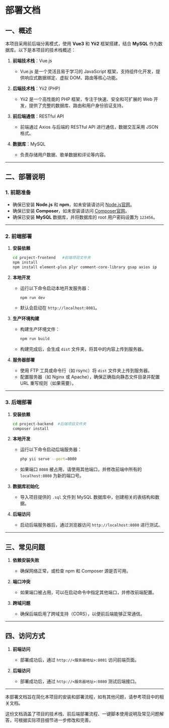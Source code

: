 # 部署文档

## 一、概述

本项目采用前后端分离模式，使用 **Vue3** 和 **Yii2** 框架搭建，结合 **MySQL** 作为数据库。以下是本项目的技术栈概述：

1. **前端技术栈**：Vue.js
   
   - Vue.js 是一个灵活且易于学习的 JavaScript 框架，支持组件化开发，提供响应式数据绑定、虚拟 DOM、路由等核心功能。

2. **后端技术栈**：Yii2 (PHP)
   
   - Yii2 是一个高性能的 PHP 框架，专注于快速、安全和可扩展的 Web 开发，提供了完整的数据库、路由和用户身份验证支持。

3. **前后端通信**：RESTful API
   
   - 前端通过 Axios 与后端的 RESTful API 进行通信，数据交互采用 JSON 格式。

4. **数据库**：MySQL
   
   - 负责存储用户数据、歌单数据和评论等内容。

---

## 二、部署说明

### 1. 前期准备

- 确保已安装 **Node.js** 和 **npm**，如未安装请访问 [Node.js官网](https://nodejs.org/)。
- 确保已安装 **Composer**，如未安装请访问 [Composer官网](https://getcomposer.org/download/)。
- 确保已安装 **MySQL** 数据库，并将数据库的 root 用户密码设置为 `123456`。

---

### 2. 前端部署

1. **安装依赖**
   
   ```bash
   cd project-frontend   #前端项目文件夹
   npm install
   npm install element-plus plyr comment-core-library gsap axios ip
   ```

2. **本地开发**
   
   - 运行以下命令启动本地开发服务器：
     
     ```bash
     npm run dev
     ```
   
   - 默认会启动在 `http://localhost:8081`。

3. **生产环境构建**
   
   - 构建生产环境文件：
     
     ```bash
     npm run build
     ```
   
   - 构建完成后，会生成 `dist` 文件夹，将其中的内容上传到服务器。

4. **服务器部署**
   
   - 使用 FTP 工具或命令行（如 rsync）将 `dist` 文件夹上传到服务器。
   - 配置服务器（如 Nginx 或 Apache），确保正确指向静态文件目录并配置 URL 重写规则（如果需要）。

---

### 3. 后端部署

1. **安装依赖**
   
   ```bash
   cd project-backend  #后端项目文件夹
   composer install
   ```

2. **本地开发**
   
   - 运行以下命令启动后端服务器：
     
     ```bash
     php yii serve --port=8080
     ```
   
   - 如果端口 `8080` 被占用，请使用其他端口，并修改前端中所有的 `localhost:8080` 为新的端口号。

3. **数据库初始化**
   
   - 导入项目提供的 `.sql` 文件到 MySQL 数据库中，创建相关的表结构和数据。

4. **后端访问**
   
   - 启动后端服务器后，通过浏览器访问 `http://localhost:8080` 进行测试。

---

## 三、常见问题

1. **依赖安装失败**
   
   - 确保网络正常，或检查 npm 和 Composer 源是否可用。

2. **端口冲突**
   
   - 如果端口被占用，可以在启动命令中指定其他端口，并修改前端配置。

3. **跨域问题**
   
   - 确保后端启用了跨域支持（CORS），以便前后端能够正常通信。

---

## 四、访问方式

1. **前端访问**
   
   - 部署成功后，通过 `http://<服务器地址>:8081` 访问前端页面。

2. **后端访问**
   
   - 部署成功后，通过 `http://<服务器地址>:8080` 测试后端接口。

---

本部署文档旨在简化本项目的安装和部署流程，如有其他问题，请参考项目中的相关文档。

这份文档涵盖了项目的技术栈、前后端部署流程、一键脚本使用说明及常见问题解答，可根据实际项目细节进一步修改和完善。
